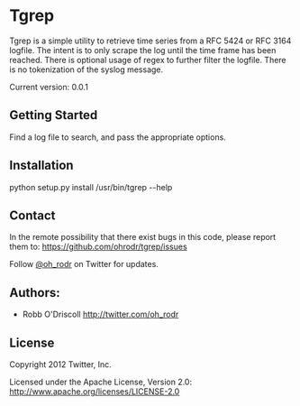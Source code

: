 # Tgrep 

Tgrep is a simple utility to retrieve time series from a RFC 5424 or RFC 3164 logfile.  The intent is to only scrape the log until the time frame has been reached.  There is optional usage of regex to further filter the logfile.  There is no tokenization of the syslog message.


Current version: 0.0.1

## Getting Started

Find a log file to search, and pass the appropriate options.

## Installation

python setup.py install
/usr/bin/tgrep --help 

## Contact

In the remote possibility that there exist bugs in this code, please report them to:
<https://github.com/ohrodr/tgrep/issues>

Follow [@oh_rodr](http://twitter.com/oh_rodr) on Twitter for updates.

## Authors:
* Robb O'Driscoll <http://twitter.com/oh_rodr>

## License
Copyright 2012 Twitter, Inc.

Licensed under the Apache License, Version 2.0: http://www.apache.org/licenses/LICENSE-2.0

